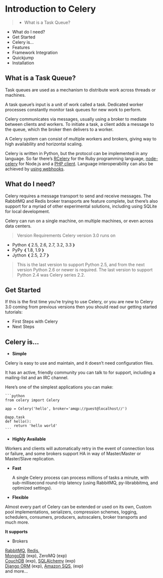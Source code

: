 # Introduction to Celery

>* What is a Task Queue?  
* What do I need?  
* Get Started  
* Celery is…  
* Features  
* Framework Integration  
* Quickjump  
* Installation  


## What is a Task Queue?

Task queues are used as a mechanism to distribute work across threads or machines.  

A task queue’s input is a unit of work called a task. Dedicated worker processes constantly monitor task queues for new work to perform.  

Celery communicates via messages, usually using a broker to mediate between clients and workers. To initiate a task, a client adds a message to the queue, which the broker then delivers to a worker.  

A Celery system can consist of multiple workers and brokers, giving way to high availability and horizontal scaling.  

Celery is written in Python, but the protocol can be implemented in any language. So far there’s [RCelery](http://leapfrogdevelopment.github.com/rcelery/) for the Ruby programming language, [node-celery](https://github.com/mher/node-celery) for Node.js and a [PHP client](https://github.com/gjedeer/celery-php). Language interoperability can also be achieved by [using webhooks](http://docs.celeryproject.org/en/latest/userguide/remote-tasks.html#guide-webhooks).  


## What do I need?
Celery requires a message transport to send and receive messages. The RabbitMQ and Redis broker transports are feature complete, but there’s also support for a myriad of other experimental solutions, including using SQLite for local development.  

Celery can run on a single machine, on multiple machines, or even across data centers.  

> Version Requirements
Celery version 3.0 runs on  
* Python ❨2.5, 2.6, 2.7, 3.2, 3.3❩  
* PyPy ❨1.8, 1.9❩  
* Jython ❨2.5, 2.7❩

>This is the last version to support Python 2.5, and from the next version Python 2.6 or newer is required. The last version to support Python 2.4 was Celery series 2.2.  


## Get Started
If this is the first time you’re trying to use Celery, or you are new to Celery 3.0 coming from previous versions then you should read our getting started tutorials:  
* First Steps with Celery
* Next Steps



## Celery is…


* **Simple**

 Celery is easy to use and maintain, and it doesn’t need configuration files.

 It has an active, friendly community you can talk to for support, including a mailing-list and an IRC channel.

 Here’s one of the simplest applications you can make:
    
    ```python
    from celery import Celery
    
    app = Celery('hello', broker='amqp://guest@localhost//')
    
    @app.task
    def hello():
        return 'hello world'
    ```
* **Highly Available**  

 Workers and clients will automatically retry in the event of connection loss or failure, and some brokers support HA in way of Master/Master or Master/Slave replication.

* **Fast**

  A single Celery process can process millions of tasks a minute, with sub-millisecond round-trip latency (using RabbitMQ, py-librabbitmq, and optimized settings).

* **Flexible**

 Almost every part of Celery can be extended or used on its own, Custom pool implementations, serializers, compression schemes, logging, schedulers, consumers, producers, autoscalers, broker transports and much more.


**It supports**
* Brokers

 [RabbitMQ](http://docs.celeryproject.org/en/latest/getting-started/brokers/rabbitmq.html#broker-rabbitmq), [Redis](http://docs.celeryproject.org/en/latest/getting-started/brokers/redis.html#broker-redis),  
 [MongoDB](http://docs.celeryproject.org/en/latest/getting-started/brokers/mongodb.html#broker-mongodb) (exp), ZeroMQ (exp)  
 [CouchDB](http://docs.celeryproject.org/en/latest/getting-started/brokers/couchdb.html#broker-couchdb) (exp), [SQLAlchemy](http://docs.celeryproject.org/en/latest/getting-started/brokers/sqlalchemy.html#broker-sqlalchemy) (exp)  
 [Django ORM](http://docs.celeryproject.org/en/latest/getting-started/brokers/django.html#broker-django) (exp), [Amazon SQS](http://docs.celeryproject.org/en/latest/getting-started/brokers/sqs.html#broker-sqs), (exp)  
 and more…

